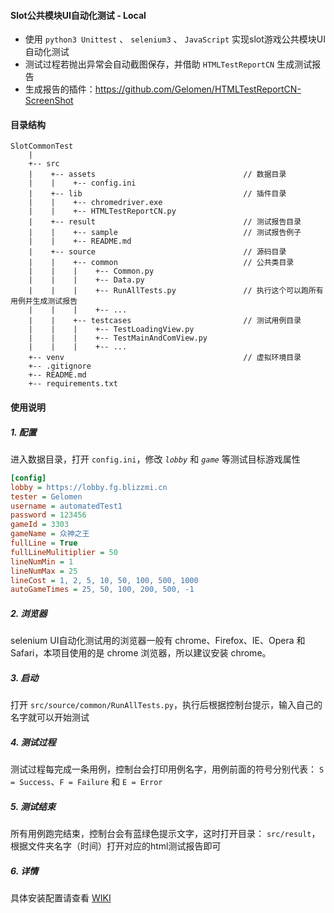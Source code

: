 ﻿#### Slot公共模块UI自动化测试 - Local
* 使用 `python3 Unittest` 、 `selenium3` 、 `JavaScript` 实现slot游戏公共模块UI自动化测试
* 测试过程若抛出异常会自动截图保存，并借助 `HTMLTestReportCN` 生成测试报告
* 生成报告的插件：https://github.com/Gelomen/HTMLTestReportCN-ScreenShot

#### 目录结构
```
SlotCommonTest
    |
    +-- src
    |    +-- assets                                 // 数据目录
    |    |    +-- config.ini
    |    +-- lib                                    // 插件目录
    |    |    +-- chromedriver.exe
    |    |    +-- HTMLTestReportCN.py
    |    +-- result                                 // 测试报告目录
    |    |    +-- sample                            // 测试报告例子
    |    |    +-- README.md
    |    +-- source                                 // 源码目录
    |    |    +-- common                            // 公共类目录
    |    |    |    +-- Common.py
    |    |    |    +-- Data.py
    |    |    |    +-- RunAllTests.py               // 执行这个可以跑所有用例并生成测试报告
    |    |    |    +-- ...
    |    |    +-- testcases                         // 测试用例目录
    |    |    |    +-- TestLoadingView.py
    |    |    |    +-- TestMainAndComView.py
    |    |    |    +-- ...
    +-- venv                                        // 虚拟环境目录
    +-- .gitignore
    +-- README.md
    +-- requirements.txt
```


#### 使用说明
##### 1. 配置
进入数据目录，打开 `config.ini`，修改 *`lobby`* 和 *`game`* 等测试目标游戏属性
```ini
[config]
lobby = https://lobby.fg.blizzmi.cn
tester = Gelomen
username = automatedTest1
password = 123456
gameId = 3303
gameName = 众神之王
fullLine = True
fullLineMulitiplier = 50
lineNumMin = 1
lineNumMax = 25
lineCost = 1, 2, 5, 10, 50, 100, 500, 1000
autoGameTimes = 25, 50, 100, 200, 500, -1
```

##### 2. 浏览器
selenium UI自动化测试用的浏览器一般有 chrome、Firefox、IE、Opera 和 Safari，本项目使用的是 chrome 浏览器，所以建议安装 chrome。

##### 3. 启动
打开 `src/source/common/RunAllTests.py`，执行后根据控制台提示，输入自己的名字就可以开始测试

##### 4. 测试过程
测试过程每完成一条用例，控制台会打印用例名字，用例前面的符号分别代表：
`S = Success`、`F = Failure` 和 `E = Error`

##### 5. 测试结束
所有用例跑完结束，控制台会有蓝绿色提示文字，这时打开目录：
`src/result`，根据文件夹名字（时间）打开对应的html测试报告即可

##### 6. 详情
具体安装配置请查看 [WIKI](https://github.com/Gelomen/SlotCommonTest/wiki)